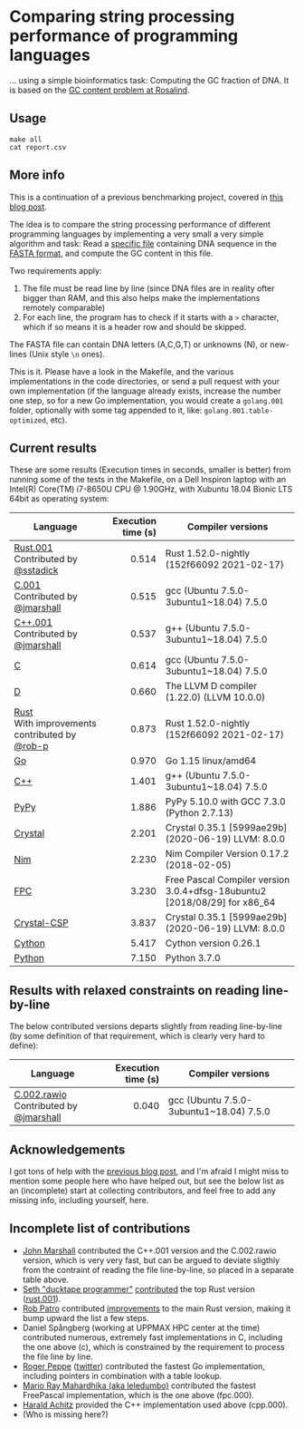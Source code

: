 # Comparing string processing performance of programming languages

... using a simple bioinformatics task: Computing the GC fraction of DNA. It is based on the [GC content problem at Rosalind](http://rosalind.info/problems/gc/).

## Usage

```
make all
cat report.csv
```

## More info

This is a continuation of a previous benchmarking project, covered in [this blog post](http://saml.rilspace.com/moar-languagez-gc-content-in-python-d-fpc-c-and-c).

The idea is to compare the string processing performance of different programming languages
by implementing a very small a very simple algorithm and task: Read a [specific file](http://ftp.ensembl.org/pub/release-67/fasta/homo_sapiens/dna/Homo_sapiens.GRCh37.67.dna_rm.chromosome.Y.fa.gz)
containing DNA sequence in the [FASTA format](https://en.wikipedia.org/wiki/FASTA_format),
and compute the GC content in this file.

Two requirements apply:

1. The file must be read line by line (since DNA files are in reality ofter
   bigger than RAM, and this also helps make the implementations remotely
   comparable)
2. For each line, the program has to check if it starts with a `>` character,
   which if so means it is a header row and should be skipped.

The FASTA file can contain DNA letters (A,C,G,T) or unknowns (N), or new-lines
(Unix style `\n` ones).

This is it. Please have a look in the Makefile, and the various implementations
in the code directories, or send a pull request with your own implementation
(if the language already exists, increase the number one step, so for a new Go
implementation, you would create a `golang.001` folder, optionally with some
tag appended to it, like: `golang.001.table-optimized`, etc).

## Current results

These are some results (Execution times in seconds, smaller is better) from
running some of the tests in the Makefile, on a Dell Inspiron laptop with an
Intel(R) Core(TM) i7-8650U CPU @ 1.90GHz, with Xubuntu 18.04 Bionic LTS 64bit
as operating system:

| Language                                                                                        | Execution time (s) | Compiler versions                                                         |
|-------------------------------------------------------------------------------------------------|-------------------:|---------------------------------------------------------------------------|
| [Rust.001](rust.001/src/main.rs)<br>Contributed by [@sstadick](https://github.com/sstadick)     |              0.514 | Rust 1.52.0-nightly (152f66092 2021-02-17)                                |
| [C.001](c.001/gc.c)<br>Contributed by [@jmarshall](https://github.com/jmarshall)                |              0.515 | gcc (Ubuntu 7.5.0-3ubuntu1~18.04) 7.5.0                                   |
| [C++.001](cpp.001/gc.cpp)<br>Contributed by [@jmarshall](https://github.com/jmarshall)          |              0.537 | g++ (Ubuntu 7.5.0-3ubuntu1~18.04) 7.5.0                                   |
| [C](c/gc.c)                                                                                     |              0.614 | gcc (Ubuntu 7.5.0-3ubuntu1~18.04) 7.5.0                                   |
| [D](d/gc.d)                                                                                     |              0.660 | The LLVM D compiler (1.22.0) (LLVM 10.0.0)                                |
| [Rust](rust/src/main.rs)<br>With improvements contributed by [@rob-p](https://github.com/rob-p) |              0.873 | Rust 1.52.0-nightly (152f66092 2021-02-17)                                |
| [Go](go/gc.go)                                                                                  |              0.970 | Go 1.15 linux/amd64                                                       |
| [C++](cpp/gc.cpp)                                                                               |              1.401 | g++ (Ubuntu 7.5.0-3ubuntu1~18.04) 7.5.0                                   |
| [PyPy](pypy/gc.py)                                                                              |              1.886 | PyPy 5.10.0 with GCC 7.3.0 (Python 2.7.13)                                |
| [Crystal](crystal/gc.cr)                                                                        |              2.201 | Crystal 0.35.1 [5999ae29b] (2020-06-19) LLVM: 8.0.0                       |
| [Nim](nim/gc.nim)                                                                               |              2.230 | Nim Compiler Version 0.17.2 (2018-02-05)                                  |
| [FPC](gc.pas)                                                                                   |              3.230 | Free Pascal Compiler version 3.0.4+dfsg-18ubuntu2 [2018/08/29] for x86_64 |
| [Crystal-CSP](crystal-csp/gc.cr)                                                                |              3.837 | Crystal 0.35.1 [5999ae29b] (2020-06-19) LLVM: 8.0.0                       |
| [Cython](cython/gc.pyx)                                                                         |              5.417 | Cython version 0.26.1
| [Python](python/gc.py)                                                                          |              7.150 | Python 3.7.0                                                              |

## Results with relaxed constraints on reading line-by-line

The below contributed versions departs slightly from reading line-by-line (by
some definition of that requirement, which is clearly very hard to define):

| Language                                                                                       | Execution time (s) | Compiler versions                       |
|------------------------------------------------------------------------------------------------|-------------------:|-----------------------------------------|
| [C.002.rawio](c.002.rawio/gc.c)<br>Contributed by [@jmarshall](https://github.com/jmarshall)   |              0.040 | gcc (Ubuntu 7.5.0-3ubuntu1~18.04) 7.5.0 |

## Acknowledgements

I got tons of help with the [previous blog post](http://saml.rilspace.com/moar-languagez-gc-content-in-python-d-fpc-c-and-c),
and I'm afraid I might miss to mention some people here who have helped out,
but see the below list as an (incomplete) start at collecting contributors, and
feel free to add any missing info, including yourself, here.

## Incomplete list of contributions

- [John Marshall](https://github.com/jmarshall) contributed the C++.001 version
  and the C.002.rawio version, which is very very fast, but can be argued to
  deviate sligthly from the contraint of reading the file line-by-line, so
  placed in a separate table above.
- [Seth "ducktape programmer"](https://github.com/sstadick)
  [contributed](https://github.com/samuell/gccontent-benchmark/pull/2) the top
  Rust version ([rust.001](rust.001/src/main.rs)).
- [Rob Patro](https://github.com/rob-p) contributed
  [improvements](https://github.com/samuell/gccontent-benchmark/pull/1) to the
  main Rust version, making it bump upward the list a few steps.
- Daniel Spångberg (working at UPPMAX HPC center at the time) contributed
  numerous, extremely fast implementations in C, including the one above (c),
  which is constrained by the requirement to process the file line by line.
- [Roger Peppe](https://github.com/rogpeppe)
  ([twitter](https://twitter.com/rogpeppe)) contributed the fastest Go
  implementation, including pointers in combination with a table lookup.
- [Mario Ray Mahardhika (aka leledumbo)](https://github.com/leledumbo)
  contributed the fastest FreePascal implementation, which is the one above
  (fpc.000).
- [Harald Achitz](https://www.linkedin.com/in/harald-achitz-860657139/)
  provided the C++ implementation used above (cpp.000).
- (Who is missing here?)
